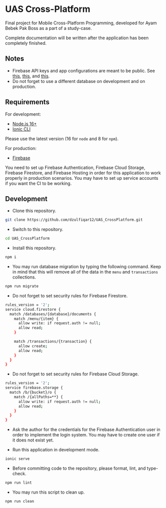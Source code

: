 # UAS Cross-Platform

Final project for Mobile Cross-Platform Programming, developed for Ayam Bebek Pak Boss as a part of a study-case.

Complete documentation will be written after the application has been completely finished.

## Notes

- Firebase API keys and app configurations are meant to be public. See [this](https://stackoverflow.com/questions/52100690/should-i-hide-firebase-api-keys-into-backend-not-due-to-data-security-but-proje), [this](https://stackoverflow.com/questions/61600373/what-is-the-best-way-to-secure-firebase-api-keys-in-a-react-app-so-it-is-not-acc), and [this](https://medium.com/@devesu/how-to-secure-your-firebase-project-even-when-your-api-key-is-publicly-available-a462a2a58843).
- Do not forget to use a different database on development and on production.

## Requirements

For development:

- [Node.js 16+](https://nodejs.org/en/)
- [Ionic CLI](https://ionicframework.com/docs/cli)

Please use the latest version (16 for `node` and 8 for `npm`).

For production:

- [Firebase](https://firebase.google.com)

You need to set up Firebase Authentication, Firebase Cloud Storage, Firebase Firestore, and Firebase Hosting in order for this application to work properly in production scenarios. You may have to set up service accounts if you want the CI to be working.

## Development

- Clone this repository.

```bash
git clone https://github.com/dzulfiqar12/UAS_CrossPlatform.git
```

- Switch to this repository.

```bash
cd UAS_CrossPlatform
```

- Install this repository.

```bash
npm i
```

- You may run database migration by typing the following command. Keep in mind that this will remove all of the data in the `menu` and `transactions` collections.

```bash
npm run migrate
```

- Do not forget to set security rules for Firebase Firestore.

```bash
rules_version = '2';
service cloud.firestore {
  match /databases/{database}/documents {
    match /menu/{item} {
      allow write: if request.auth != null;
      allow read;
    }

    match /transactions/{transaction} {
      allow create;
      allow read;
    }
  }
}
```

- Do not forget to set security rules for Firebase Cloud Storage.

```bash
rules_version = '2';
service firebase.storage {
  match /b/{bucket}/o {
    match /{allPaths=**} {
      allow write: if request.auth != null;
      allow read;
    }
  }
}
```

- Ask the author for the credentials for the Firebase Authentication user in order to implement the login system. You may have to create one user if it does not exist yet.

- Run this application in development mode.

```bash
ionic serve
```

- Before committing code to the repository, please format, lint, and type-check.

```bash
npm run lint
```

- You may run this script to clean up.

```bash
npm run clean
```
